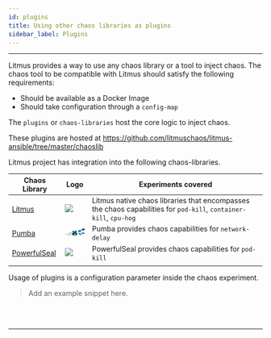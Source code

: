 ```yaml
---
id: plugins 
title: Using other chaos libraries as plugins
sidebar_label: Plugins 
---
```

------

Litmus provides a way to use any chaos library or a tool to inject chaos. The chaos tool to be compatible with Litmus should satisfy the following requirements:

- Should be available as a Docker Image
- Should take configuration through a `config-map`

The `plugins` or `chaos-libraries` host the core logic to inject chaos. 

These plugins are hosted at https://github.com/litmuschaos/litmus-ansible/tree/master/chaoslib

Litmus project has integration into the following chaos-libraries.

| Chaos Library                                                | Logo                                                         | Experiments covered                                          |
| ------------------------------------------------------------ | ------------------------------------------------------------ | ------------------------------------------------------------ |
| <a href="https://github.com/litmuschaos/litmus" target="_blank">Litmus</a> | <img src="https://camo.githubusercontent.com/953211f24c1c246f7017703f67b9779e4589bf76/68747470733a2f2f6c616e6473636170652e636e63662e696f2f6c6f676f732f6c69746d75732e737667" width="50"> | Litmus native chaos libraries that encompasses the chaos capabilities for `pod-kill`, `container-kill`, `cpu-hog` |
| <a href="https://github.com/alexei-led/pumba" target="_blank">Pumba</a> | <img src="https://github.com/alexei-led/pumba/raw/master/docs/img/pumba_logo.png" width="50"> | Pumba provides chaos capabilities for `network-delay`         |
| <a href="https://github.com/bloomberg/powerfulseal" target="_blank">PowerfulSeal</a> | <img src="https://github.com/bloomberg/powerfulseal/raw/master/media/powerful-seal.png" width="50"> | PowerfulSeal provides chaos capabilities for `pod-kill`       |
|                                                              |                                                              |                                                              |



Usage of plugins is a configuration parameter inside the chaos experiment. 

> Add an example snippet here.

<br>

<br>

<hr>

<br>

<br>

